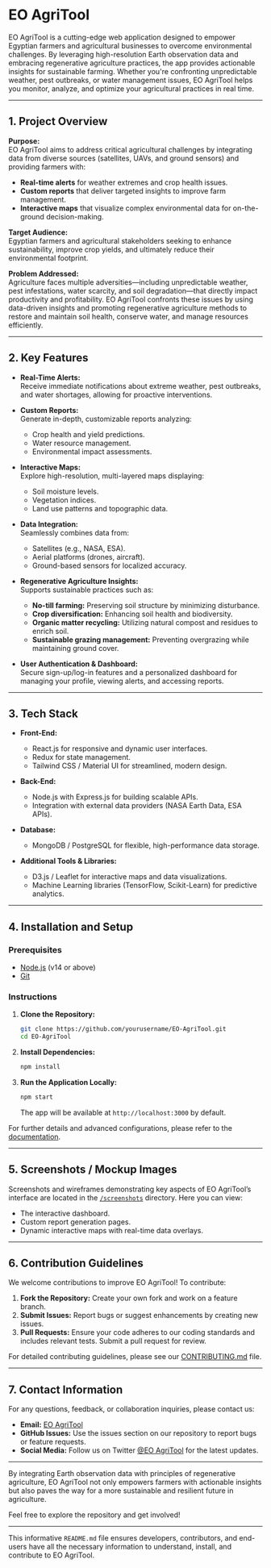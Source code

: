 # EO AgriTool

EO AgriTool is a cutting-edge web application designed to empower Egyptian farmers and agricultural businesses to overcome environmental challenges. By leveraging high-resolution Earth observation data and embracing regenerative agriculture practices, the app provides actionable insights for sustainable farming. Whether you're confronting unpredictable weather, pest outbreaks, or water management issues, EO AgriTool helps you monitor, analyze, and optimize your agricultural practices in real time.

---

## 1. Project Overview

**Purpose:**  
EO AgriTool aims to address critical agricultural challenges by integrating data from diverse sources (satellites, UAVs, and ground sensors) and providing farmers with:
- **Real-time alerts** for weather extremes and crop health issues.
- **Custom reports** that deliver targeted insights to improve farm management.
- **Interactive maps** that visualize complex environmental data for on-the-ground decision-making.

**Target Audience:**  
Egyptian farmers and agricultural stakeholders seeking to enhance sustainability, improve crop yields, and ultimately reduce their environmental footprint.

**Problem Addressed:**  
Agriculture faces multiple adversities—including unpredictable weather, pest infestations, water scarcity, and soil degradation—that directly impact productivity and profitability. EO AgriTool confronts these issues by using data-driven insights and promoting regenerative agriculture methods to restore and maintain soil health, conserve water, and manage resources efficiently.

---

## 2. Key Features

- **Real-Time Alerts:**  
  Receive immediate notifications about extreme weather, pest outbreaks, and water shortages, allowing for proactive interventions.

- **Custom Reports:**  
  Generate in-depth, customizable reports analyzing:
  - Crop health and yield predictions.
  - Water resource management.
  - Environmental impact assessments.

- **Interactive Maps:**  
  Explore high-resolution, multi-layered maps displaying:
  - Soil moisture levels.
  - Vegetation indices.
  - Land use patterns and topographic data.

- **Data Integration:**  
  Seamlessly combines data from:
  - Satellites (e.g., NASA, ESA).
  - Aerial platforms (drones, aircraft).
  - Ground-based sensors for localized accuracy.

- **Regenerative Agriculture Insights:**  
  Supports sustainable practices such as:
  - **No-till farming:** Preserving soil structure by minimizing disturbance.
  - **Crop diversification:** Enhancing soil health and biodiversity.
  - **Organic matter recycling:** Utilizing natural compost and residues to enrich soil.
  - **Sustainable grazing management:** Preventing overgrazing while maintaining ground cover.

- **User Authentication & Dashboard:**  
  Secure sign-up/log-in features and a personalized dashboard for managing your profile, viewing alerts, and accessing reports.

---

## 3. Tech Stack

- **Front-End:**  
  - React.js for responsive and dynamic user interfaces.
  - Redux for state management.
  - Tailwind CSS / Material UI for streamlined, modern design.

- **Back-End:**  
  - Node.js with Express.js for building scalable APIs.
  - Integration with external data providers (NASA Earth Data, ESA APIs).

- **Database:**  
  - MongoDB / PostgreSQL for flexible, high-performance data storage.

- **Additional Tools & Libraries:**  
  - D3.js / Leaflet for interactive maps and data visualizations.
  - Machine Learning libraries (TensorFlow, Scikit-Learn) for predictive analytics.

---

## 4. Installation and Setup

### Prerequisites
- [Node.js](https://nodejs.org/en/) (v14 or above)
- [Git](https://git-scm.com/)

### Instructions
1. **Clone the Repository:**
   ```bash
   git clone https://github.com/yourusername/EO-AgriTool.git
   cd EO-AgriTool
   ```

2. **Install Dependencies:**
   ```bash
   npm install
   ```

3. **Run the Application Locally:**
   ```bash
   npm start
   ```
   The app will be available at `http://localhost:3000` by default.

For further details and advanced configurations, please refer to the [documentation](./docs).

---

## 5. Screenshots / Mockup Images

Screenshots and wireframes demonstrating key aspects of EO AgriTool’s interface are located in the [`/screenshots`](./screenshots) directory. Here you can view:
- The interactive dashboard.
- Custom report generation pages.
- Dynamic interactive maps with real-time data overlays.

---

## 6. Contribution Guidelines

We welcome contributions to improve EO AgriTool! To contribute:
1. **Fork the Repository:** Create your own fork and work on a feature branch.
2. **Submit Issues:** Report bugs or suggest enhancements by creating new issues.
3. **Pull Requests:** Ensure your code adheres to our coding standards and includes relevant tests. Submit a pull request for review.

For detailed contributing guidelines, please see our [CONTRIBUTING.md](./CONTRIBUTING.md) file.

---

## 7. Contact Information

For any questions, feedback, or collaboration inquiries, please contact us:

- **Email:** [EO AgriTool](mailto:aimt16@hotmail.com)
- **GitHub Issues:** Use the issues section on our repository to report bugs or feature requests.
- **Social Media:** Follow us on Twitter [@EO AgriTool](https://x.com/aimt) for the latest updates.

---

By integrating Earth observation data with principles of regenerative agriculture, EO AgriTool not only empowers farmers with actionable insights but also paves the way for a more sustainable and resilient future in agriculture.

Feel free to explore the repository and get involved!

---

This informative `README.md` file ensures developers, contributors, and end-users have all the necessary information to understand, install, and contribute to EO AgriTool.
